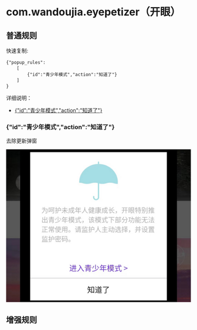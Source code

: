 # com.wandoujia.eyepetizer（开眼）

## 普通规则

快速复制:
```
{"popup_rules":
    [
        {"id":"青少年模式","action":"知道了"}
    ]
}
```
详细说明：
- [{"id":"青少年模式","action":"知道了"}](#id青少年模式action知道了)

### {"id":"青少年模式","action":"知道了"}
去除更新弹窗

![](./assets/青少年模式弹窗.jpg)

## 增强规则
